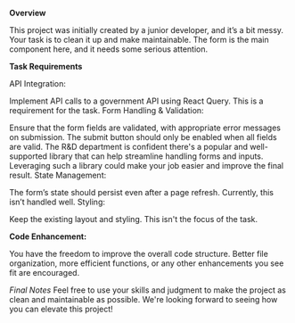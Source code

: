 
**Overview**

This project was initially created by a junior developer, and it’s a bit messy. Your task is to clean it up and make maintainable. The form is the main component here, and it needs some serious attention.

**Task Requirements**

API Integration:

Implement API calls to a government API using React Query. This is a requirement for the task.
Form Handling & Validation:

Ensure that the form fields are validated, with appropriate error messages on submission.
The submit button should only be enabled when all fields are valid.
The R&D department is confident there's a popular and well-supported library that can help streamline handling forms and inputs. Leveraging such a library could make your job easier and improve the final result.
State Management:

The form’s state should persist even after a page refresh. Currently, this isn’t handled well.
Styling:

Keep the existing layout and styling. This isn't the focus of the task.

**Code Enhancement:**

You have the freedom to improve the overall code structure. Better file organization, more efficient functions, or any other enhancements you see fit are encouraged.

*Final Notes*
Feel free to use your skills and judgment to make the project as clean and maintainable as possible. We're looking forward to seeing how you can elevate this project!
